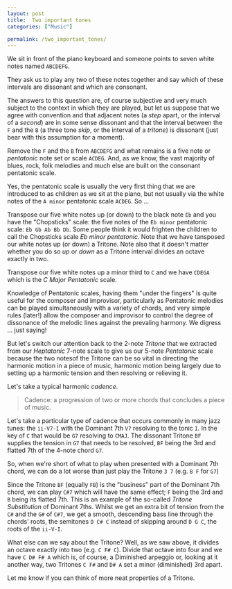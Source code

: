 ```yaml
---
layout: post  
title:  Two important tones
categories: ["Music"]  

permalink: /two_important_tones/
---
```


We sit in front of the piano keyboard and someone points to seven white notes named `ABCDEFG`. 

They ask us to play any two of these notes together and say which of these intervals are dissonant and which are consonant.  

The answers to this question are, of course subjective and very much subject to the context in which they are played, but let us suppose that we agree with convention and that adjacent notes (a *step* apart, or the interval of a *second*) are in some sense dissonant and that the interval between the `F` and the `B` (a three tone *skip*, or the interval of a *tritone*) is dissonant (just bear with this assumption for a moment). 

Remove the `F` and the `B` from `ABCDEFG` and what remains is a five note or *pentatonic* note set or scale `ACDEG`. And, as we know, the vast majority of blues, rock, folk melodies and much else are built on the consonant pentatonic scale.

Yes, the pentatonic scale is usually the very first thing that we are introduced to as children as we sit at the piano, but not usually via the white notes of the `A minor` pentatonic scale `ACDEG`. So ...  

Transpose our five white notes up (or down) to the black note `Eb` and you have the "Chopsticks" scale: the five notes of the `Eb minor` pentatonic scale: `Eb Gb Ab Bb Db`. Some people think it would frighten the children to call the Chopsticks scale *Eb minor pentatonic*. Note that we have tansposed our white notes up (or down) a Tritone. Note also that it doesn't matter whether you do so *up* or *down* as a Tritone interval divides an octave exactly in two.

Transpose our five white notes up a minor third to `C` and we have `CDEGA` which is the *C Major Pentatonic* scale.

Knowledge of Pentatonic scales, having them "under the fingers" is quite useful for the composer and improvisor, particularly as Pentatonic melodies can be played simultaneously with a variety of chords, and very simple rules (later!) allow the composer and improvisor to control the degree of dissonance of the melodic lines against the prevaling harmony. We digress ... just saying!

But let's switch our attention back to the 2-note *Tritone* that we extracted from our *Heptatonic* 7-note scale to give us our 5-note *Pentatonic* scale because the two notesof the Tritone can be so vital in directing the harmonic motion in a piece of music, harmonic motion being largely due to setting up a harmonic tension and then resolving or relieving it.  

Let's take a typical harmonic *cadence*. 
> Cadence: a progression of two or more chords that concludes a piece of music. 

Let's take a particular type of cadence that occurs commonly in many jazz tunes: the `ii-V7-I` with the Dominant 7th `V7` resolving to the tonic `I`. In the key of `C` that would be `G7` resolving to `CMAJ`. The dissonant Tritone `BF` supplies the tension in `G7` that needs to be resolved, `BF` being the 3rd and flatted 7th of the 4-note chord `G7`.  

So, when we're short of what to play when presented with a Dominant 7th chord, we can do a lot worse than just play the Tritone `3 7` (e.g. `B F` for `G7`)

Since the Tritone `BF` (equally `FB`) is the "business" part of the Dominant 7th chord, we can play `C#7` which will have the same effect; `F` being the 3rd and `B` being its flatted 7th. This is an example of the so-called *Tritone Substitution* of Dominant 7ths. Whilst we get an extra bit of tension from the `C#` and the `G#` of `C#7`, we get a smooth, descending bass line through the chords' roots, the semitones `D C# C` instead of skipping around `D G C`, the roots of the `ii-V-I`.

What else can we say about the Tritone? Well, as we saw above, it divides an octave exactly into two (e.g. `C F# C`). Divide that octave into four and we have `C D# F# A` which is, of course, a Diminished arpeggio or, looking at it another way, two Tritones `C F#` and `D# A` set a minor (diminished) 3rd apart. 

Let me know if you can think of more neat properties of a Tritone.

